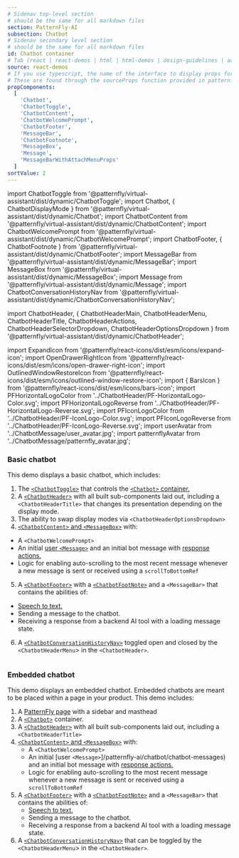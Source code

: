 ```yaml
---
# Sidenav top-level section
# should be the same for all markdown files
section: PatternFly-AI
subsection: Chatbot
# Sidenav secondary level section
# should be the same for all markdown files
id: Chatbot container
# Tab (react | react-demos | html | html-demos | design-guidelines | accessibility)
source: react-demos
# If you use typescript, the name of the interface to display props for
# These are found through the sourceProps function provided in patternfly-docs.source.js
propComponents:
  [
    'Chatbot',
    'ChatbotToggle',
    'ChatbotContent',
    'ChatbotWelcomePrompt',
    'ChatbotFooter',
    'MessageBar',
    'ChatbotFootnote',
    'MessageBox',
    'Message',
    'MessageBarWithAttachMenuProps'
  ]
sortValue: 2
---
```


import ChatbotToggle from '@patternfly/virtual-assistant/dist/dynamic/ChatbotToggle';
import Chatbot, { ChatbotDisplayMode } from '@patternfly/virtual-assistant/dist/dynamic/Chatbot';
import ChatbotContent from '@patternfly/virtual-assistant/dist/dynamic/ChatbotContent';
import ChatbotWelcomePrompt from '@patternfly/virtual-assistant/dist/dynamic/ChatbotWelcomePrompt';
import ChatbotFooter, { ChatbotFootnote } from '@patternfly/virtual-assistant/dist/dynamic/ChatbotFooter';
import MessageBar from '@patternfly/virtual-assistant/dist/dynamic/MessageBar';
import MessageBox from '@patternfly/virtual-assistant/dist/dynamic/MessageBox';
import Message from '@patternfly/virtual-assistant/dist/dynamic/Message';
import ChatbotConversationHistoryNav from '@patternfly/virtual-assistant/dist/dynamic/ChatbotConversationHistoryNav';

import ChatbotHeader, {
ChatbotHeaderMain,
ChatbotHeaderMenu,
ChatbotHeaderTitle,
ChatbotHeaderActions,
ChatbotHeaderSelectorDropdown,
ChatbotHeaderOptionsDropdown
} from '@patternfly/virtual-assistant/dist/dynamic/ChatbotHeader';

import ExpandIcon from '@patternfly/react-icons/dist/esm/icons/expand-icon';
import OpenDrawerRightIcon from '@patternfly/react-icons/dist/esm/icons/open-drawer-right-icon';
import OutlinedWindowRestoreIcon from '@patternfly/react-icons/dist/esm/icons/outlined-window-restore-icon';
import { BarsIcon } from '@patternfly/react-icons/dist/esm/icons/bars-icon';
import PFHorizontalLogoColor from '../ChatbotHeader/PF-HorizontalLogo-Color.svg';
import PFHorizontalLogoReverse from '../ChatbotHeader/PF-HorizontalLogo-Reverse.svg';
import PFIconLogoColor from '../ChatbotHeader/PF-IconLogo-Color.svg';
import PFIconLogoReverse from '../ChatbotHeader/PF-IconLogo-Reverse.svg';
import userAvatar from '../ChatbotMessage/user_avatar.jpg';
import patternflyAvatar from '../ChatbotMessage/patternfly_avatar.jpg';

### Basic chatbot

This demo displays a basic chatbot, which includes:

1. The [`<ChatbotToggle>`](/patternfly-ai/chatbot/chatbot-toggle) that controls the [`<Chatbot>` container.](/patternfly-ai/chatbot/chatbot-container)
2. A [`<ChatbotHeader>`](/patternfly-ai/chatbot/chatbot-header) with all built sub-components laid out, including a `<ChatbotHeaderTitle>` that changes its presentation depending on the display mode.
3. The ability to swap display modes via `<ChatbotHeaderOptionsDropdown>`
4. [`<ChatbotContent>` and `<MessageBox>`](/patternfly-ai/chatbot/chatbot-container#content-and-message-box) with:

- A `<ChatbotWelcomePrompt>`
- An initial [user `<Message>`](/patternfly-ai/chatbot/chatbot-messages) and an initial bot message with [response actions.](/patternfly-ai/chatbot/chatbot-messages/#messages-actions)
- Logic for enabling auto-scrolling to the most recent message whenever a new message is sent or received using a `scrollToBottomRef`

5. A [`<ChatbotFooter>`](/patternfly-ai/chatbot/chatbot-footer) with a [`<ChatbotFootNote>`](/patternfly-ai/chatbot/chatbot-footer#footnote-with-popover) and a `<MessageBar>` that contains the abilities of:

- [Speech to text.](/patternfly-ai/chatbot/chatbot-footer#message-bar-with-speech-recognition-and-file-attachment)
- Sending a message to the chatbot.
- Receiving a response from a backend AI tool with a loading message state.

6. A [`<ChatbotConversationHistoryNav>`](/patternfly-ai/chatbot/chatbot-conversation-history) toggled open and closed by the `<ChatbotHeaderMenu`> in the `<ChatbotHeader>`.

```js file="./Chatbot.tsx" isFullscreen

```

### Embedded chatbot

This demo displays an embedded chatbot. Embedded chatbots are meant to be placed within a page in your product. This demo includes:

1. A [PatternFly page](/components/page) with a sidebar and masthead
2. A [`<Chatbot>`](/patternfly-ai/chatbot/chatbot-container) container.
3. A [`<ChatbotHeader>`](/patternfly-ai/chatbot/chatbot-header) with all built sub-components laid out, including a `<ChatbotHeaderTitle>`
4. [`<ChatbotContent>` and `<MessageBox>`](/patternfly-ai/chatbot/chatbot-container#content-and-message-box) with:
   - A `<ChatbotWelcomePrompt>`
   - An initial [user `<Message>`]/patternfly-ai/chatbot/chatbot-messages) and an initial bot message with [response actions.](/patternfly-ai/chatbot/chatbot-messages/#messages-actions)
   - Logic for enabling auto-scrolling to the most recent message whenever a new message is sent or received using a `scrollToBottomRef`
5. A [`<ChatbotFooter>`](/patternfly-ai/chatbot/chatbot-footer) with a [`<ChatbotFootNote>`](/patternfly-ai/chatbot/chatbot-footer#footnote-with-popover) and a `<MessageBar>` that contains the abilities of:
   - [Speech to text.](/patternfly-ai/chatbot/chatbot-footer#message-bar-with-speech-recognition-and-file-attachment)
   - Sending a message to the chatbot.
   - Receiving a response from a backend AI tool with a loading message state.
6. A [`<ChatbotConversationHistoryNav>`](/patternfly-ai/chatbot/chatbot-conversation-history) that can be toggled by the `<ChatbotHeaderMenu`> in the `<ChatbotHeader>`.

```js file="./EmbeddedChatbot.tsx" isFullscreen

```
